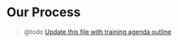 # Our Process

> @todo [Update this file with training agenda outline](https://trello.com/c/OgWtmdDA/105-add-training-agenda-to-intro-to-civicactions-process-md)
